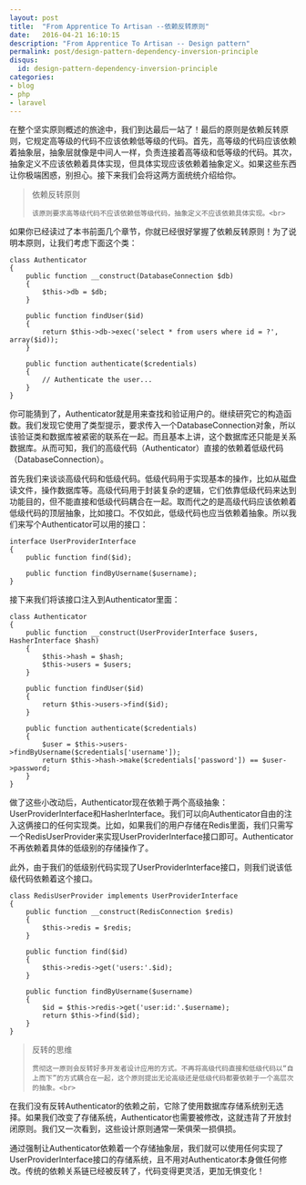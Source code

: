 ```yaml
---
layout: post
title:  "From Apprentice To Artisan --依赖反转原则"
date:   2016-04-21 16:10:15
description: "From Apprentice To Artisan -- Design pattern"
permalink: post/design-pattern-dependency-inversion-principle 
disqus:
  id: design-pattern-dependency-inversion-principle 
categories:
- blog
- php
- laravel
---
```


在整个坚实原则概述的旅途中，我们到达最后一站了！最后的原则是依赖反转原则，它规定高等级的代码不应该依赖低等级的代码。首先，高等级的代码应该依赖着抽象层，抽象层就像是中间人一样，负责连接着高等级和低等级的代码。其次，抽象定义不应该依赖着具体实现，但具体实现应该依赖着抽象定义。如果这些东西让你极端困惑，别担心。接下来我们会将这两方面统统介绍给你。<br>

<blockquote>
<p>
    依赖反转原则<br>

    该原则要求高等级代码不应该依赖低等级代码，抽象定义不应该依赖具体实现。<br>
</p>
</blockquote>

如果你已经读过了本书前面几个章节，你就已经很好掌握了依赖反转原则！为了说明本原则，让我们考虑下面这个类：<br>

```
class Authenticator 
{
    public function __construct(DatabaseConnection $db)
    {
        $this->db = $db;
    }

    public function findUser($id)
    {
        return $this->db->exec('select * from users where id = ?', array($id));
    }

    public function authenticate($credentials)
    {
        // Authenticate the user...
    }
}
```

你可能猜到了，Authenticator就是用来查找和验证用户的。继续研究它的构造函数。我们发现它使用了类型提示，要求传入一个DatabaseConnection对象，所以该验证类和数据库被紧密的联系在一起。而且基本上讲，这个数据库还只能是关系数据库。从而可知，我们的高级代码（Authenticator）直接的依赖着低级代码（DatabaseConnection）。<br>

首先我们来谈谈高级代码和低级代码。低级代码用于实现基本的操作，比如从磁盘读文件，操作数据库等。高级代码用于封装复杂的逻辑，它们依靠低级代码来达到功能目的，但不能直接和低级代码耦合在一起。取而代之的是高级代码应该依赖着低级代码的顶层抽象，比如接口。不仅如此，低级代码也应当依赖着抽象。所以我们来写个Authenticator可以用的接口：<br>

```
interface UserProviderInterface 
{
    public function find($id);

    public function findByUsername($username);
}
```

接下来我们将该接口注入到Authenticator里面：<br>

```
class Authenticator 
{
    public function __construct(UserProviderInterface $users, HasherInterface $hash)
    {
        $this->hash = $hash;
        $this->users = $users;
    }

    public function findUser($id)
    {
        return $this->users->find($id);
    }

    public function authenticate($credentials)
    {
        $user = $this->users->findByUsername($credentials['username']);
        return $this->hash->make($credentials['password']) == $user->password;
    }
}
```

做了这些小改动后，Authenticator现在依赖于两个高级抽象：UserProviderInterface和HasherInterface。我们可以向Authenticator自由的注入这俩接口的任何实现类。比如，如果我们的用户存储在Redis里面，我们只需写一个RedisUserProvider来实现UserProviderInterface接口即可。Authenticator不再依赖着具体的低级别的存储操作了。<br>

此外，由于我们的低级别代码实现了UserProviderInterface接口，则我们说该低级代码依赖着这个接口。<br>

```
class RedisUserProvider implements UserProviderInterface 
{
    public function __construct(RedisConnection $redis)
    {
        $this->redis = $redis;
    }

    public function find($id)
    {
        $this->redis->get('users:'.$id);
    }
    
    public function findByUsername($username)
    {
        $id = $this->redis->get('user:id:'.$username);
        return $this->find($id);
    }
}
```

<blockquote>
<p>
    反转的思维<br>

    贯彻这一原则会反转好多开发者设计应用的方式。不再将高级代码直接和低级代码以“自上而下”的方式耦合在一起，这个原则提出无论高级还是低级代码都要依赖于一个高层次的抽象。<br>
</p>
</blockquote>

在我们没有反转Authenticator的依赖之前，它除了使用数据库存储系统别无选择。如果我们改变了存储系统，Authenticator也需要被修改，这就违背了开放封闭原则。我们又一次看到，这些设计原则通常一荣俱荣一损俱损。<br>

通过强制让Authenticator依赖着一个存储抽象层，我们就可以使用任何实现了UserProviderInterface接口的存储系统，且不用对Authenticator本身做任何修改。传统的依赖关系链已经被反转了，代码变得更灵活，更加无惧变化！<br>
